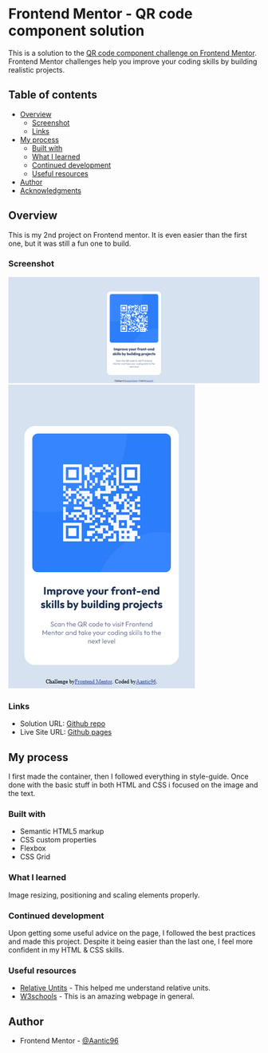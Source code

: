 # Frontend Mentor - QR code component solution

This is a solution to the [QR code component challenge on Frontend Mentor](https://www.frontendmentor.io/challenges/qr-code-component-iux_sIO_H). Frontend Mentor challenges help you improve your coding skills by building realistic projects. 

## Table of contents

- [Overview](#overview)
  - [Screenshot](#screenshot)
  - [Links](#links)
- [My process](#my-process)
  - [Built with](#built-with)
  - [What I learned](#what-i-learned)
  - [Continued development](#continued-development)
  - [Useful resources](#useful-resources)
- [Author](#author)
- [Acknowledgments](#acknowledgments)

## Overview

This is my 2nd project on Frontend mentor. It is even easier than the first one, but it was still a fun one to build.

### Screenshot

![Desktop](./screenshots/desktop.png)
![Mobile](./screenshots/mobile.png)


### Links

- Solution URL: [Github repo](https://github.com/Aantic96/Aantic96.github.io/tree/main/FrontendMentor_Projects/Project_2/qr-code-component-main)
- Live Site URL: [Github pages](https://aantic96.github.io/FrontendMentor_Projects/Project_2/qr-code-component-main/index.html)

## My process

I first made the container, then I followed everything in style-guide. Once done with the basic stuff in both HTML and CSS i focused on the image and the text.

### Built with

- Semantic HTML5 markup
- CSS custom properties
- Flexbox
- CSS Grid

### What I learned

Image resizing, positioning and scaling elements properly.

### Continued development

Upon getting some useful advice on the page, I followed the best practices and made this project. Despite it being easier than the last one, I feel more confident in my HTML & CSS skills.

### Useful resources

- [Relative Untits](https://www.joshwcomeau.com/css/surprising-truth-about-pixels-and-accessibility/) - This helped me understand relative units.
- [W3schools](https://www.w3schools.com/css/css3_images.asp) - This is an amazing webpage in general.

## Author

- Frontend Mentor - [@Aantic96](https://www.frontendmentor.io/profile/Aantic96)
